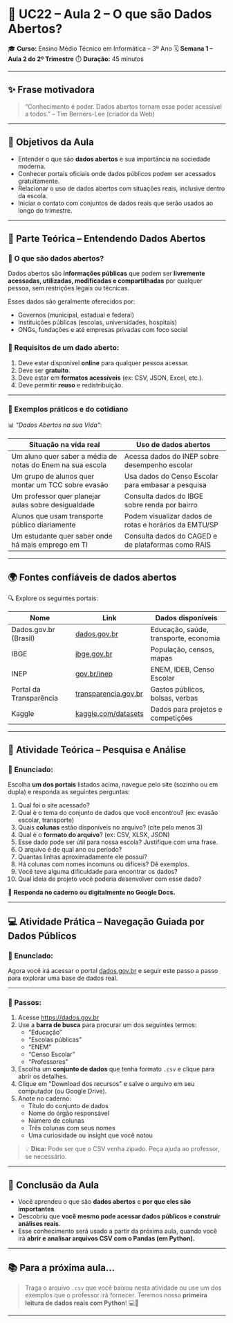 # 📘 UC22 – Aula 2 – O que são Dados Abertos?

🎓 **Curso:** Ensino Médio Técnico em Informática – 3º Ano
 🗓️ **Semana 1 – Aula 2 do 2º Trimestre**
 ⏱️ **Duração:** 45 minutos

------

## ✨ Frase motivadora

> “Conhecimento é poder. Dados abertos tornam esse poder acessível a todos.” – Tim Berners-Lee (criador da Web)

------

## 🎯 Objetivos da Aula

- Entender o que são **dados abertos** e sua importância na sociedade moderna.
- Conhecer portais oficiais onde dados públicos podem ser acessados gratuitamente.
- Relacionar o uso de dados abertos com situações reais, inclusive dentro da escola.
- Iniciar o contato com conjuntos de dados reais que serão usados ao longo do trimestre.

------

## 🧠 Parte Teórica – Entendendo Dados Abertos

### 📌 O que são dados abertos?

Dados abertos são **informações públicas** que podem ser **livremente acessadas, utilizadas, modificadas e compartilhadas** por qualquer pessoa, sem restrições legais ou técnicas.

Esses dados são geralmente oferecidos por:

- Governos (municipal, estadual e federal)
- Instituições públicas (escolas, universidades, hospitais)
- ONGs, fundações e até empresas privadas com foco social

### 🎯 Requisitos de um dado aberto:

1. Deve estar disponível **online** para qualquer pessoa acessar.
2. Deve ser **gratuito**.
3. Deve estar em **formatos acessíveis** (ex: CSV, JSON, Excel, etc.).
4. Deve permitir **reuso** e redistribuição.

------

### 🧩 Exemplos práticos e do cotidiano

📊 *"Dados Abertos na sua Vida":*

| Situação na vida real                                      | Uso de dados abertos                                  |
| ---------------------------------------------------------- | ----------------------------------------------------- |
| Um aluno quer saber a média de notas do Enem na sua escola | Acessa dados do INEP sobre desempenho escolar         |
| Um grupo de alunos quer montar um TCC sobre evasão         | Usa dados do Censo Escolar para embasar a pesquisa    |
| Um professor quer planejar aulas sobre desigualdade        | Consulta dados do IBGE sobre renda por bairro         |
| Alunos que usam transporte público diariamente             | Podem visualizar dados de rotas e horários da EMTU/SP |
| Um estudante quer saber onde há mais emprego em TI         | Consulta dados do CAGED e de plataformas como RAIS    |

------

## 🌍 Fontes confiáveis de dados abertos

🔍 Explore os seguintes portais:

| Nome                    | Link                                                   | Dados disponíveis                     |
| ----------------------- | ------------------------------------------------------ | ------------------------------------- |
| Dados.gov.br (Brasil)   | [dados.gov.br](https://dados.gov.br)                   | Educação, saúde, transporte, economia |
| IBGE                    | [ibge.gov.br](https://www.ibge.gov.br)                 | População, censos, mapas              |
| INEP                    | [gov.br/inep](https://www.gov.br/inep)                 | ENEM, IDEB, Censo Escolar             |
| Portal da Transparência | [transparencia.gov.br](https://transparencia.gov.br)   | Gastos públicos, bolsas, verbas       |
| Kaggle                  | [kaggle.com/datasets](https://www.kaggle.com/datasets) | Dados para projetos e competições     |

------

## 💬 Atividade Teórica – Pesquisa e Análise

### 📝 Enunciado:

Escolha **um dos portais** listados acima, navegue pelo site (sozinho ou em dupla) e responda as seguintes perguntas:

1. Qual foi o site acessado?
2. Qual é o tema do conjunto de dados que você encontrou? (ex: evasão escolar, transporte)
3. Quais **colunas** estão disponíveis no arquivo? (cite pelo menos 3)
4. Qual é o **formato do arquivo**? (ex: CSV, XLSX, JSON)
5. Esse dado pode ser útil para nossa escola? Justifique com uma frase.
6. O arquivo é de qual ano ou período?
7. Quantas linhas aproximadamente ele possui?
8. Há colunas com nomes incomuns ou difíceis? Dê exemplos.
9. Você teve alguma dificuldade para encontrar os dados?
10. Qual ideia de projeto você poderia desenvolver com esse dado?

📌 **Responda no caderno ou digitalmente no Google Docs.**

------

## 💻 Atividade Prática – Navegação Guiada por Dados Públicos

### 📝 Enunciado:

Agora você irá acessar o portal [dados.gov.br](https://dados.gov.br/) e seguir este passo a passo para explorar uma base de dados real.

------

### 🧩 Passos:

1. Acesse https://dados.gov.br
2. Use a **barra de busca** para procurar um dos seguintes termos:
   - “Educação”
   - “Escolas públicas”
   - “ENEM”
   - “Censo Escolar”
   - “Professores”
3. Escolha um **conjunto de dados** que tenha formato `.csv` e clique para abrir os detalhes.
4. Clique em "Download dos recursos" e salve o arquivo em seu computador (ou Google Drive).
5. Anote no caderno:
   - Título do conjunto de dados
   - Nome do órgão responsável
   - Número de colunas
   - Três colunas com seus nomes
   - Uma curiosidade ou insight que você notou

> 💡 **Dica:** Pode ser que o CSV venha zipado. Peça ajuda ao professor, se necessário.

------

## 📎 Conclusão da Aula

- Você aprendeu o que são **dados abertos** e **por que eles são importantes**.
- Descobriu que **você mesmo pode acessar dados públicos e construir análises reais**.
- Esse conhecimento será usado a partir da próxima aula, quando você irá **abrir e analisar arquivos CSV com o Pandas (em Python).**

------

## 📚 Para a próxima aula...

> Traga o arquivo `.csv` que você baixou nesta atividade ou use um dos exemplos que o professor irá fornecer. Teremos nossa **primeira leitura de dados reais com Python**! 💻🐍

------
